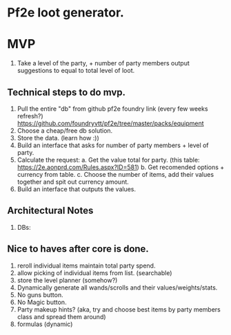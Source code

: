 # Pf2e loot generator. 

# MVP
1. Take a level of the party, + number of party members output suggestions to equal to total level of loot. 
## Technical steps to do mvp. 
1. Pull the entire "db" from github pf2e foundry  link (every few weeks refresh?) https://github.com/foundryvtt/pf2e/tree/master/packs/equipment
2. Choose a cheap/free db solution. 
3. Store the data. (learn how :))
4. Build an interface that asks for number of party members + level of party.
5. Calculate the request: 
    a. Get the value total for party. (this table: https://2e.aonprd.com/Rules.aspx?ID=581)
    b. Get recomended options + currency from table. 
    c. Choose the number of items, add their values together and spit out currency amount. 
6. Build an interface that outputs the values. 

## Architectural Notes

1. DBs: 



## Nice to haves after core is done. 
1. reroll individual items maintain total party spend. 
2. allow picking of individual items from list. (searchable)
3. store the level planner (somehow?)
4. Dynamically generate all wands/scrolls and their values/weights/stats. 
5. No guns button. 
6. No Magic button.
7. Party makeup hints? (aka, try and choose best items by party members class and spread them around)
8. formulas (dynamic)